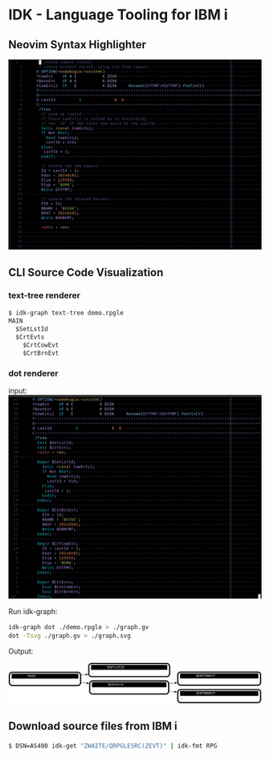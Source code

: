 # IDK - Language Tooling for IBM i

## Neovim Syntax Highlighter

![screenshot-syntax](./screenshots/readme-syntax.png)

## CLI Source Code Visualization

### text-tree renderer

```
$ idk-graph text-tree demo.rpgle
MAIN
  $SetLstId
  $CrtEvts
    $CrtCowEvt
    $CrtBrnEvt
```

### dot renderer

input:
![dotrender](./screenshots/readme-dotrender-src.png)

Run idk-graph:

```bash
idk-graph dot ./demo.rpgle > ./graph.gv
dot -Tsvg ./graph.gv > ./graph.svg
```

Output:

![dotrender](./screenshots/readme-dotrender.svg)

## Download source files from IBM i

```sh
$ DSN=AS400 idk-get "ZWAITE/QRPGLESRC(ZEVT)" | idk-fmt RPG
```
